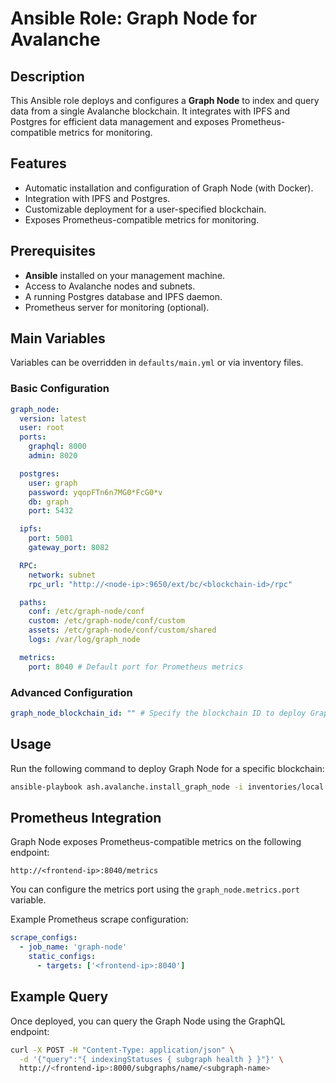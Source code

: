 # Ansible Role: Graph Node for Avalanche

## Description

This Ansible role deploys and configures a **Graph Node** to index and query data from a single Avalanche blockchain. It integrates with IPFS and Postgres for efficient data management and exposes Prometheus-compatible metrics for monitoring.

## Features

- Automatic installation and configuration of Graph Node (with Docker).
- Integration with IPFS and Postgres.
- Customizable deployment for a user-specified blockchain.
- Exposes Prometheus-compatible metrics for monitoring.

## Prerequisites

- **Ansible** installed on your management machine.
- Access to Avalanche nodes and subnets.
- A running Postgres database and IPFS daemon.
- Prometheus server for monitoring (optional).

## Main Variables

Variables can be overridden in `defaults/main.yml` or via inventory files.

### **Basic Configuration**

```yaml
graph_node:
  version: latest
  user: root
  ports:
    graphql: 8000
    admin: 8020

  postgres:
    user: graph
    password: yqopFTn6n7MG0*FcG0*v
    db: graph
    port: 5432

  ipfs:
    port: 5001
    gateway_port: 8082

  RPC:
    network: subnet
    rpc_url: "http://<node-ip>:9650/ext/bc/<blockchain-id>/rpc"

  paths:
    conf: /etc/graph-node/conf
    custom: /etc/graph-node/conf/custom
    assets: /etc/graph-node/conf/custom/shared
    logs: /var/log/graph_node

  metrics:
    port: 8040 # Default port for Prometheus metrics
```

### **Advanced Configuration**

```yaml
graph_node_blockchain_id: "" # Specify the blockchain ID to deploy Graph Node for a specific blockchain.
```

## Usage

Run the following command to deploy Graph Node for a specific blockchain:
```sh
ansible-playbook ash.avalanche.install_graph_node -i inventories/local -e "graph_node_blockchain_id=<blockchain-id>"
```

## Prometheus Integration

Graph Node exposes Prometheus-compatible metrics on the following endpoint:
```
http://<frontend-ip>:8040/metrics
```

You can configure the metrics port using the `graph_node.metrics.port` variable.

Example Prometheus scrape configuration:
```yaml
scrape_configs:
  - job_name: 'graph-node'
    static_configs:
      - targets: ['<frontend-ip>:8040']
```

## Example Query

Once deployed, you can query the Graph Node using the GraphQL endpoint:
```sh
curl -X POST -H "Content-Type: application/json" \
  -d '{"query":"{ indexingStatuses { subgraph health } }"}' \
  http://<frontend-ip>:8000/subgraphs/name/<subgraph-name>
```
